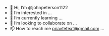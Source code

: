 - 👋 Hi, I’m @johnpeterson1122
- 👀 I’m interested in ...
- 🌱 I’m currently learning ...
- 💞️ I’m looking to collaborate on ...
- 📫 How to reach me priavtetext@gmail.com
...

<!---
johnpeterson1122/johnpeterson1122 is a ✨ special ✨ repository because its `README.md` (this file) appears on your GitHub profile.
You can click the Preview link to take a look at your changes.
--->
